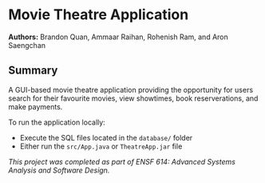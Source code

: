 # Movie Theatre Application

**Authors:** Brandon Quan, Ammaar Raihan, Rohenish Ram, and Aron Saengchan

## Summary

A GUI-based movie theatre application providing the opportunity for users search for their favourite movies, view showtimes, book reserverations, and make payments.

To run the application locally:

- Execute the SQL files located in the `database/` folder
- Either run the `src/App.java` or `TheatreApp.jar` file

_This project was completed as part of ENSF 614: Advanced Systems Analysis and Software Design._
